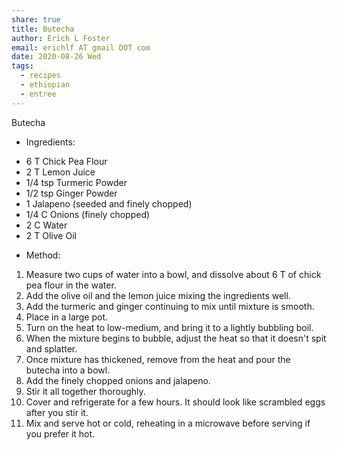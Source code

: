 ```yaml
---
share: true
title: Butecha
author: Erich L Foster
email: erichlf AT gmail DOT com
date: 2020-08-26 Wed
tags:
  - recipes
  - ethiopian
  - entree
---
```

Butecha
* Ingredients:
- 6 T Chick Pea Flour
- 2 T Lemon Juice
- 1/4 tsp Turmeric Powder
- 1/2 tsp Ginger Powder
- 1 Jalapeno (seeded and finely chopped)
- 1/4 C Onions (finely chopped)
- 2 C Water
- 2 T Olive Oil

* Method:
1. Measure two cups of water into a bowl, and dissolve about 6 T of chick pea flour in
   the water.
2. Add the olive oil and the lemon juice mixing the ingredients well.
3. Add the turmeric and ginger continuing to mix until mixture is smooth.
4. Place in a large pot.
5. Turn on the heat to low-medium, and bring it to a lightly bubbling boil.
6. When the mixture begins to bubble, adjust the heat so that it doesn't spit and splatter.
7. Once mixture has thickened, remove from the heat and pour the butecha into a bowl.
8. Add the finely chopped onions and jalapeno.
9. Stir it all together thoroughly.
10. Cover and refrigerate for a few hours. It should look like scrambled eggs after you stir it.
11. Mix and serve hot or cold, reheating in a microwave before serving if you prefer it hot.
